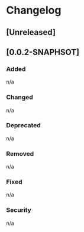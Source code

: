 # Changelog

## [Unreleased]

## [0.0.2-SNAPHSOT]   

### Added
n/a

### Changed 
n/a

### Deprecated
n/a

### Removed
n/a

### Fixed
n/a

### Security 
n/a